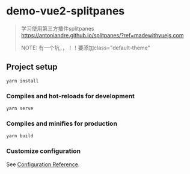 # demo-vue2-splitpanes

> 学习使用第三方插件splitpanes
> https://antoniandre.github.io/splitpanes/?ref=madewithvuejs.com
>
> NOTE: 有一个坑，<splitpanes style="height: 400px" class="default-theme">，！！要添加class="default-theme"



## Project setup
```
yarn install
```

### Compiles and hot-reloads for development
```
yarn serve
```

### Compiles and minifies for production
```
yarn build
```

### Customize configuration
See [Configuration Reference](https://cli.vuejs.org/config/).
